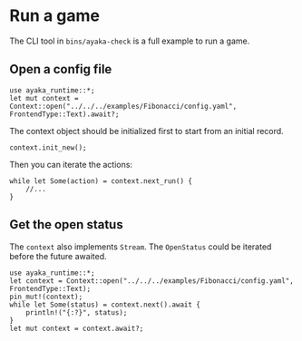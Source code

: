 # Run a game
The CLI tool in `bins/ayaka-check` is a full example to run a game.

## Open a config file
``` rust,ignore
use ayaka_runtime::*;
let mut context = Context::open("../../../examples/Fibonacci/config.yaml", FrontendType::Text).await?;
```
The context object should be initialized first to start from an initial record.
``` rust,ignore
context.init_new();
```
Then you can iterate the actions:
``` rust,ignore
while let Some(action) = context.next_run() {
    //...
}
```

## Get the open status
The `context` also implements `Stream`.
The `OpenStatus` could be iterated before the future awaited.
``` rust,ignore
use ayaka_runtime::*;
let context = Context::open("../../../examples/Fibonacci/config.yaml", FrontendType::Text);
pin_mut!(context);
while let Some(status) = context.next().await {
    println!("{:?}", status);
}
let mut context = context.await?;
```
